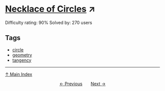 # [Necklace of Circles](https://projecteuler.net/problem=428) ↗️

Difficulty rating: 90%
Solved by: 270 users
## Tags

- [circle](../tags/circle.md)
- [geometry](../tags/geometry.md)
- [tangency](../tags/tangency.md)



---

[↑ Main Index](../README.md)


<div align=center><a href='427.md'>← Previous</a> &nbsp;&nbsp; &nbsp;&nbsp;  <a href='429.md'>Next →</a></div>
